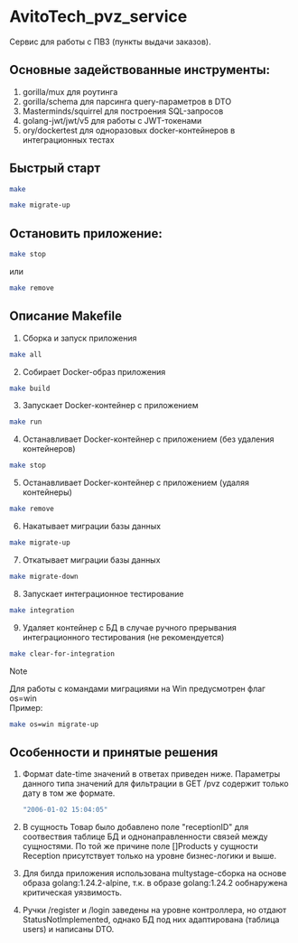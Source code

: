 # AvitoTech_pvz_service
Сервис для работы с ПВЗ (пункты выдачи заказов).
## Основные задействованные инструменты:
1. gorilla/mux для роутинга
2. gorilla/schema для парсинга query-параметров в DTO
3. Masterminds/squirrel для построения SQL-запросов
4. golang-jwt/jwt/v5 для работы с JWT-токенами
5. ory/dockertest для одноразовых docker-контейнеров в интеграционных тестах

## Быстрый старт
```bash
make
```
```bash
make migrate-up
```

## Остановить приложение:
```bash
make stop
```
или
```bash
make remove
```

## Описание Makefile
1. Сборка и запуск приложения
```bash
make all
```

2. Собирает Docker-образ приложения
```bash
make build
```

3. Запускает Docker-контейнер с приложением
```bash
make run
```

4. Останавливает Docker-контейнер с приложением (без удаления контейнеров)
```bash
make stop
```

5. Останавливает Docker-контейнер с приложением (удаляя контейнеры)
```bash
make remove
```

6. Накатывает миграции базы данных
```bash
make migrate-up
```

7. Откатывает миграции базы данных
```bash
make migrate-down
```

8. Запускает интеграционное тестирование
```bash
make integration
```

9. Удаляет контейнер с БД в случае ручного прерывания интеграционного тестирования (не рекомендуется)
```bash
make clear-for-integration
```

> [!NOTE]
> Для работы с командами миграциями на Win предусмотрен флаг os=win      
> Пример:
> ```bash
> make os=win migrate-up
> ```

## Особенности и принятые решения

1. Формат date-time значений в ответах приведен ниже. Параметры данного типа значений для фильтрации в GET /pvz содержит только дату в том же формате.
    ```bash
    "2006-01-02 15:04:05"
    ```
2. В сущность Товар было добавлено поле "receptionID" для соотвествия таблице БД и однонаправленности связей между сущностями. По той же причине поле []Products у сущности Reception присутствует только на уровне бизнес-логики и выше.
   
3. Для билда приложения использована multystage-сборка на основе образа golang:1.24.2-alpine, т.к. в образе golang:1.24.2 ообнаружена критическая уязвимость.
   
4. Ручки /register и /login заведены на уровне контроллера, но отдают StatusNotImplemented, однако БД под них адаптирована (таблица users) и написаны DTO.